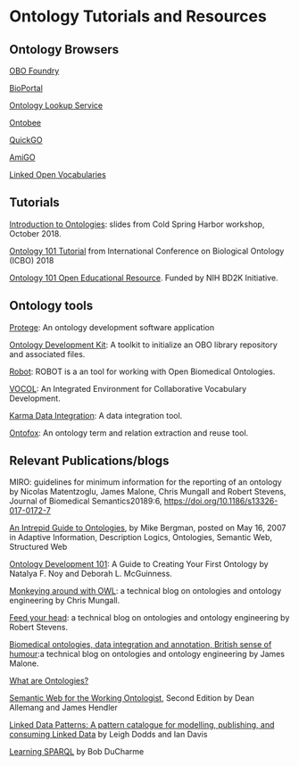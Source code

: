 # Ontology Tutorials and Resources

## Ontology Browsers
[OBO Foundry](http://www.obofoundry.org/)

[BioPortal](http://bioportal.bioontology.org/)

[Ontology Lookup Service](https://www.ebi.ac.uk/ols/index)

[Ontobee](http://www.ontobee.org/)

[QuickGO](https://www.ebi.ac.uk/QuickGO/)

[AmiGO](http://amigo.geneontology.org/amigo)

[Linked Open Vocabularies](https://lov.linkeddata.es/dataset/lov/)

## Tutorials
[Introduction to Ontologies](https://github.com/prog4biol/pfb2018/blob/master/workshops/Ontologies/IntroToOntologies_CSH_2018-10-28g.pdf): slides from Cold Spring Harbor workshop, October 2018.

[Ontology 101 Tutorial](http://icbo2018.cgrb.oregonstate.edu/node/19) from International Conference on Biological Ontology (ICBO) 2018

[Ontology 101 Open Educational Resource](https://github.com/OHSUBD2K/BDK14-Ontologies-101). Funded by NIH BD2K Initiative.

## Ontology tools

[Protege](https://protege.stanford.edu/): An ontology development software application

[Ontology Development Kit](https://github.com/INCATools/ontology-development-kit): A toolkit to initialize an OBO library repository and associated files.

[Robot](http://robot.obolibrary.org/): ROBOT is a an tool for working with Open Biomedical Ontologies.

[VOCOL](https://vocol.iais.fraunhofer.de/): An Integrated Environment for Collaborative Vocabulary Development.

[Karma Data Integration](http://usc-isi-i2.github.io/karma/): A data integration tool.

[Ontofox](http://ontofox.hegroup.org/): An ontology term and relation extraction and reuse tool.

## Relevant Publications/blogs
MIRO: guidelines for minimum information for the reporting of an ontology by Nicolas Matentzoglu, James Malone, Chris Mungall and Robert Stevens, Journal of Biomedical Semantics20189:6, https://doi.org/10.1186/s13326-017-0172-7

[An Intrepid Guide to Ontologies](http://www.mkbergman.com/date/2007/05/16/), by Mike Bergman, posted on May 16, 2007 in Adaptive Information, Description Logics, Ontologies, Semantic Web, Structured Web

[Ontology Development 101](http://www.corais.org/sites/default/files/ontology_development_101_aguide_to_creating_your_first_ontology.pdf): A Guide to Creating Your First Ontology by Natalya F. Noy and Deborah L. McGuinness.

[Monkeying around with OWL](https://douroucouli.wordpress.com/): a technical blog on ontologies and ontology engineering by Chris Mungall.

[Feed your head](https://robertdavidstevens.wordpress.com/): a technical blog on ontologies and ontology engineering by Robert Stevens.

[Biomedical ontologies, data integration and annotation, British sense of humour](http://drjamesmalone.blogspot.com/):a technical blog on ontologies and ontology engineering by James Malone.

[What are Ontologies?](https://www.ontotext.com/knowledgehub/fundamentals/what-are-ontologies/)

[Semantic Web for the Working Ontologist](http://workingontologist.org/), Second Edition by Dean Allemang and James Hendler 

[Linked Data Patterns: A pattern catalogue for modelling, publishing, and consuming Linked Data](http://patterns.dataincubator.org/book/) by Leigh Dodds and Ian Davis

[Learning SPARQL](http://www.learningsparql.com/) by Bob DuCharme
